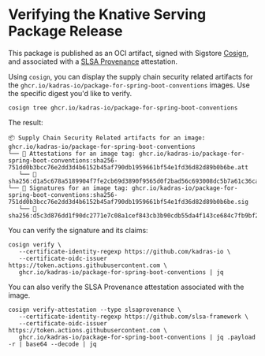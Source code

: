 # Verifying the Knative Serving Package Release

This package is published as an OCI artifact, signed with Sigstore [Cosign](https://docs.sigstore.dev/cosign/overview), and associated with a [SLSA Provenance](https://slsa.dev/provenance) attestation.

Using `cosign`, you can display the supply chain security related artifacts for the `ghcr.io/kadras-io/package-for-spring-boot-conventions` images. Use the specific digest you'd like to verify.

```shell
cosign tree ghcr.io/kadras-io/package-for-spring-boot-conventions
```

The result:

```shell
📦 Supply Chain Security Related artifacts for an image: ghcr.io/kadras-io/package-for-spring-boot-conventions
└── 💾 Attestations for an image tag: ghcr.io/kadras-io/package-for-spring-boot-conventions:sha256-751dd0b3bcc76e2dd3d4b6152b45af790db1959661bf54e1fd36d82d89b0b6be.att
   └── 🍒 sha256:d1a5c678a5189904f7fe2cb69d3890f9565d0f2bad56c693008dc5b7a61c36ca
└── 🔐 Signatures for an image tag: ghcr.io/kadras-io/package-for-spring-boot-conventions:sha256-751dd0b3bcc76e2dd3d4b6152b45af790db1959661bf54e1fd36d82d89b0b6be.sig
   └── 🍒 sha256:d5c3d876dd1f90dc2771e7c08a1cef843cb3b90cdb55da4f143ce684c7fb9bf2
```

You can verify the signature and its claims:

```shell
cosign verify \
   --certificate-identity-regexp https://github.com/kadras-io \
   --certificate-oidc-issuer https://token.actions.githubusercontent.com \
   ghcr.io/kadras-io/package-for-spring-boot-conventions | jq
```

You can also verify the SLSA Provenance attestation associated with the image.

```shell
cosign verify-attestation --type slsaprovenance \
   --certificate-identity-regexp https://github.com/slsa-framework \
   --certificate-oidc-issuer https://token.actions.githubusercontent.com \
   ghcr.io/kadras-io/package-for-spring-boot-conventions | jq .payload -r | base64 --decode | jq
```
